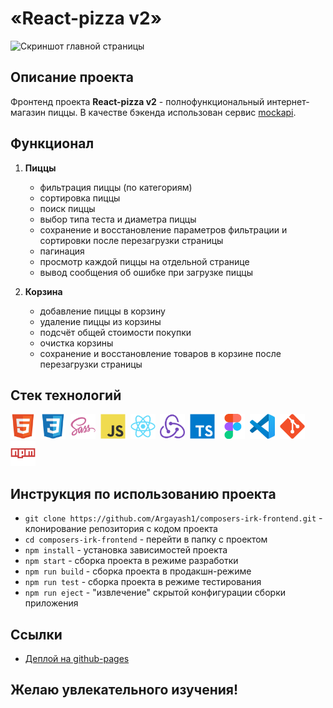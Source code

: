 # «React-pizza v2»

![Скриншот главной страницы](https://github.com/Argayash1/Argayash1/assets/113699485/dea8ddd9-89dc-498c-9778-a7484fb2e5c5)

## Описание проекта

Фронтенд проекта **React-pizza v2** - полнофункциональный интернет-магазин пиццы. В качестве бэкенда использован сервис [mockapi](https://mockapi.io/).

## Функционал

1. **Пиццы**

   - фильтрация пиццы (по категориям)
   - сортировка пиццы
   - поиск пиццы
   - выбор типа теста и диаметра пиццы
   - сохранение и восстановление параметров фильтрации и сортировки после перезагрузки страницы
   - пагинация
   - просмотр каждой пиццы на отдельной странице
   - вывод сообщения об ошибке при загрузке пиццы

2. **Корзина**

   - добавление пиццы в корзину
   - удаление пиццы из корзины
   - подсчёт общей стоимости покупки
   - очистка корзины
   - сохранение и восстановление товаров в корзине после перезагрузки страницы

## Стек технологий

<div>
  <img src="https://github.com/devicons/devicon/blob/master/icons/html5/html5-original.svg" title="html5" alt="html5" width="40" height="40"/>&nbsp
  <img src="https://github.com/devicons/devicon/blob/master/icons/css3/css3-original.svg" title="css" alt="css" width="40" height="40"/>&nbsp
  <img src="https://github.com/devicons/devicon/blob/master/icons/sass/sass-original.svg" title="sass" alt="sass" width="40" height="40"/>&nbsp
  <img src="https://github.com/devicons/devicon/blob/master/icons/javascript/javascript-original.svg" title="javascript" alt="javascript" width="40" height="40"/>&nbsp
  <img src="https://github.com/devicons/devicon/blob/master/icons/react/react-original.svg" title="reactjs" alt="reactjs" width="40" height="40"/>&nbsp
  <img src="https://github.com/devicons/devicon/blob/master/icons/redux/redux-original.svg" title="redux/rtk" alt="redux" width="40" height="40"/>&nbsp
  <img src="https://github.com/devicons/devicon/blob/master/icons/typescript/typescript-original.svg" title="typescript" alt="typescript" width="40" height="40"/>&nbsp
  <img src="https://github.com/devicons/devicon/blob/master/icons/figma/figma-original.svg" title="figma" alt="figma" width="40" height="40"/>&nbsp
  <img src="https://github.com/devicons/devicon/blob/master/icons/vscode/vscode-original.svg" title="vs-code" alt="vs-code" width="40" height="40"/>&nbsp
  <img src="https://github.com/devicons/devicon/blob/master/icons/git/git-original.svg" title="git" alt="git" width="40" height="40"/>&nbsp
  <img src="https://github.com/devicons/devicon/blob/master/icons/npm/npm-original-wordmark.svg" title="npm" alt="npm" width="40" height="40"/>&nbsp
</div>

## Инструкция по использованию проекта

- `git clone https://github.com/Argayash1/composers-irk-frontend.git` - клонирование репозитория с кодом проекта
- `cd composers-irk-frontend` - перейти в папку с проектом
- `npm install` - установка зависимостей проекта
- `npm start` - сборка проекта в режиме разработки
- `npm run build` - сборка проекта в продакшн-режиме
- `npm run test` - сборка проекта в режиме тестирования
- `npm run eject` - "извлечение" скрытой конфигурации сборки приложения

## Ссылки

- [Деплой на github-pages](https://argayash1.github.io/react-pizza-v2/)

## Желаю увлекательного изучения!
